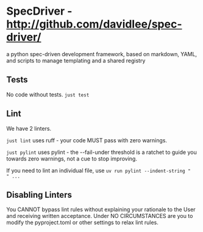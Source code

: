 # SpecDriver - http://github.com/davidlee/spec-driver/

a python spec-driven development framework, based on markdown, YAML, and scripts to manage templating and a shared registry

## Tests

No code without tests. `just test`

## Lint

We have 2 linters. 

`just lint` uses ruff - your code MUST pass with zero warnings.

`just pylint` uses pylint - the --fail-under threshold is a ratchet to guide you towards zero warnings, not a cue to stop improving.

If you need to lint an individual file, use `uv run pylint --indent-string "  " ... `

## Disabling Linters

You CANNOT bypass lint rules without explaining your rationale to the User and receiving written acceptance. Under NO CIRCUMSTANCES are you to modify the pyproject.toml or other settings to relax lint rules.